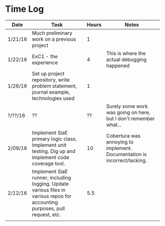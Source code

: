 # Time Log

| Date | Task | Hours | Notes|
|------|------|-------|------|
| 1/21/16 | Much preliminary work on a previous project | 1 | |
| 1/22/16 | ExC1 - the experience | 4 | This is where the actual debugging happened |
| 1/26/16 | Set up project repository, write problem statement, journal example, technologies used | 1 | |
| ?/??/16 | ?? | ?? |Surely some work was going on here, but I don't remember what...|
| 2/09/16 | Implement SiaE primary logic class. Implement unit testing. Dig up and implement code coverage tool. | 10 | Cobertura was annoying to implement. Documentation is incorrect/lacking. |  
| 2/12/16 | Implement SiaE runner, including logging. Update various files in various repos for accounting purposes, pull request, etc. | 5.5 |   |  
|   |   |   |   |  
